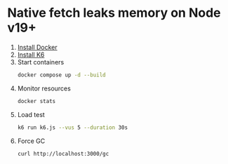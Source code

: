 # Native fetch leaks memory on Node v19+

1. [Install Docker](https://docs.docker.com/engine/install)
1. [Install K6](https://k6.io/docs/get-started/installation)
1. Start containers
   ```sh
   docker compose up -d --build
   ```
1. Monitor resources
   ```sh
   docker stats
   ```
1. Load test
   ```sh
   k6 run k6.js --vus 5 --duration 30s
   ```
1. Force GC
   ```sh
   curl http://localhost:3000/gc
   ```
